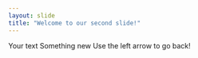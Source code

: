 ```yaml
---
layout: slide
title: "Welcome to our second slide!"
---
```

Your text
Something new
Use the left arrow to go back!
